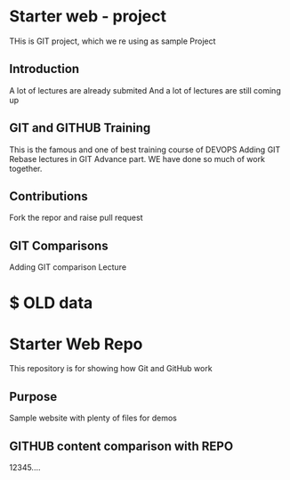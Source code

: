 # Starter web - project
THis is GIT project, which we re using as sample Project

## Introduction
A lot of lectures are already submited
And a lot of lectures are still coming up

## GIT and GITHUB Training
This is the famous and one of best training course of DEVOPS
Adding GIT Rebase lectures in GIT Advance part. WE have done so much of work together.

## Contributions
Fork the repor and raise pull request

## GIT Comparisons
Adding GIT comparison Lecture



# $ OLD data
# Starter Web Repo
This repository is for showing how Git and GitHub work

## Purpose
Sample website with plenty of files for demos

## GITHUB content comparison with REPO

12345....
